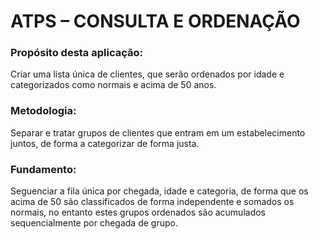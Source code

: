 ATPS – CONSULTA E ORDENAÇÃO
=========================

### Propósito desta aplicação:
Criar uma lista única de clientes, que serão ordenados por idade e categorizados como
normais e acima de 50 anos.

### Metodologia:
Separar e tratar grupos de clientes que entram em um estabelecimento juntos, de forma
a categorizar de forma justa.

### Fundamento:
Seguenciar a fila única por chegada, idade e categoria, de forma que os acima de 50
são classificados de forma independente e somados os normais, no entanto estes
grupos ordenados são acumulados sequencialmente por chegada de grupo.
